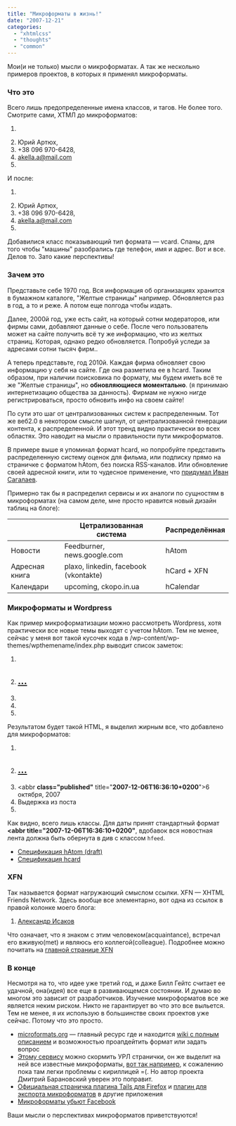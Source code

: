 ```yaml
---
title: "Микроформаты в жизнь!"
date: "2007-12-21"
categories: 
  - "xhtmlcss"
  - "thoughts"
  - "common"
---
```


Мои(и не только) мысли о микроформатах. А так же нескольно примеров проектов, в которых я применял микроформаты.

### Что это

Всего лишь предопределенные имена классов, и тагов. Не более того. Смотрите сами, ХТМЛ до микроформатов:

1. <dd>
2. Юрий Артюх,
3. +38 096 970-6428,
4. <a href="mailto:...">akella.a@mail.com</a>
5. </dd>

И после:

1. <dd class="vcard">
2. <span class="fn">Юрий Артюх</span>,
3. <span class="tel">+38 096 970-6428</span>,
4. <a class="email" href="mailto:...">akella.a@mail.com</a>
5. </dd>

Добавилися класс показывающий тип формата — vcard. Спаны, для того чтобы "машины" разобрались где телефон, имя и адрес. Вот и все. Делов то. Зато какие перспективы!

### Зачем это

Представьте себе 1970 год. Вся информация об организациях хранится в бумажном каталоге, "Желтые страницы" например. Обновляется раз в год, а то и реже. А потом еще полгода чтобы издать.

Далее, 2000й год, уже есть сайт, на который сотни модераторов, или фирмы сами, добавляют данные о себе. После чего пользователь может на сайте получить всё ту же информацию, что из желтых страниц. Которая, однако редко обновляется. Попробуй уследи за адресами сотни тысяч фирм..

А теперь представьте, год 2010й. Каждая фирма обновляет свою информацию у себя на сайте. Где она разметила ее в hcard. Таким образом, при наличии поисковика по формату, мы будем иметь всё те же "Желтые страницы", но **обновляющиеся моментально**. (я принимаю интернетизацию общества за данность). Фирмам не нужно нигде регистрироваться, просто обновить инфо на своем сайте!

По сути это шаг от централизованных систем к распределенным. Тот же веб2.0 в некотором смысле шагнул, от централизованной генерации контента, к распределенной. И этот тренд видно практически во всех областях. Это наводит на мысли о правильности пути микроформатов.

В примере выше я упоминал формат hcard, но попробуйте представить распределенную систему оценок для фильма, или подписку прямо на страничке с форматом hAtom, без поиска RSS-каналов. Или обновление своей адресной книги, или то чудесное применение, что [придумал Иван Сагалаев](http://softwaremaniacs.org/blog/2007/03/25/cicero-openid-hcard/).

Примерно так бы я распределил сервисы и их аналоги по сущностям в микроформатах (на самом деле, мне просто нравится новый дизайн таблиц на блоге):

|   | Цетрализованная система | Распределённая |
| --- | --- | --- |
| Новости | Feedburner, news.google.com | hAtom |
| Адресная книга | plaxo, linkedin, facebook (vkontakte) | hCard + XFN |
| Календари | upcoming, ckopo.in.ua | hCalendar |

### Микроформаты и Wordpress

Как пример микроформатизации можно рассмотреть Wordpress, хотя практически все новые темы выходят с учетом hAtom. Тем не менее, сейчас у меня вот такой кусочек кода в /wp-content/wp-themes/wpthemename/index.php выводит список заметок:

1. <div class="hentry">
2. <h2 class="entry-title"><a href="<?php the\_permalink() ?>" rel="bookmark" title="пермалинк <?php the\_title(); ?>">...</a></h2>
3. <abbr class="published" title="<?php the\_time('Y-m-d\\TH:i:sO'); ?>"><?php the\_time('j F, Y') ?></abbr>
4. <div class="entry-summary"><?php the\_content('читать дальше'); ?></div>
5. </div>

Результатом будет такой HTML, я выделил жирным все, что добавлено для микроформатов:

1. <div class="hentry">
2. <h2 **class="entry-title"**\><a href="#" **rel="bookmark"**\> ... </a></h2>
3. <abbr **class="published"** title="**2007-12-06T16:36:10+0200**">6 октября, 2007</abbr>
4. <div **class="entry-summary"**\>Выдержка из поста</div>
5. </div>

Как видно, всего лишь классы. Для даты принят стандартный формат **<abbr title="2007-12-06T16:36:10+0200"**, вдобавок вся новостная лента должна быть обернута в див с классом `hfeed`.

- [Спецификация hAtom (draft)](http://microformats.org/wiki/hatom)
- [Спецификация hcard](http://microformats.org/wiki/hcard)

### XFN

Так называется формат нагружающий смыслом ссылки. XFN — XHTML Friends Network. Здесь вообще все элементарно, вот одна из ссылок в правой колонке моего блога:

1. <a href='http://uggallery.audiopeace.ru/' rel='**acquaintance met colleague**'>Александр Исаков</a>

Что означает, что я знаком с этим человеком(acquaintance), встречал его вживую(met) и являюсь его коллегой(colleague). Подробнее можно почитать на [главной странице XFN](http://gmpg.org/xfn/)

### В конце

Несмотря на то, что идее уже третий год, и даже Билл Гейтс считает ее удачной, она(идея) все еще в развивающемся состоянии. И думаю во многом это зависит от разработчиков. Изучение микроформатов все же является неким риском. Никто не гарантирует во что это все выльется. Тем не менее, я их использую в большинстве своих проектов уже сейчас. Потому что это просто.

- [microformats.org](http://microformats.org/) — главный ресурс где и находится [wiki c полным описанием](http://microformats.org/wiki/) и возможностью проапдейтить формат или задать вопрос
- [Этому сервису](http://microformatique.com/optimus/) можно скормить УРЛ странички, он же выделит на ней все известные микроформаты, [вот так например](http://microformatique.com/optimus/?uri=http://cssing.org.ua), к сожалению пока там легки проблемы с кириллицей =(. Но автор проекта Дмитрий Барановский уверен это поправит.
- [Официальная страничка плагина Tails для Firefox](http://blog.codeeg.com/tails-firefox-extension-03/) и [плагин для экспорта микроформатов](https://addons.mozilla.org/en-US/firefox/addon/2240) в другие приложения
- [Микроформаты убьют Facebook](http://lucidplot.com/2007/07/12/microformats-kill-facebook/)

Ваши мысли о перспективах микроформатов приветствуются!
